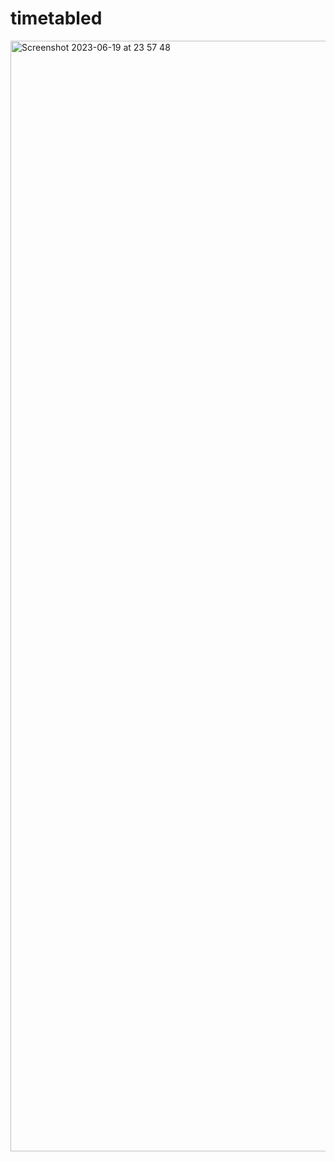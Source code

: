 # timetabled
<img width="1777" alt="Screenshot 2023-06-19 at 23 57 48" src="https://github.com/returnullptr/timetabled/assets/116039823/00fa4dc0-eb5d-4221-a724-91d397c8c33d">
